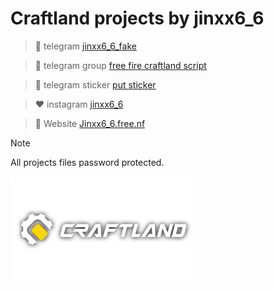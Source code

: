 # **Craftland projects by jinxx6_6**
> 💙 telegram [jinxx6_6_fake](https://t.me/jinxx6_6_fake)

> 💙 telegram group [free fire craftland script](https://t.me/freefirecraftlandgroup)

> 💙 telegram sticker [put sticker](https://t.me/addstickers/Craftlandff)


> ❤️ instagram [jinxx6_6](https://instagram.com/jinxx6_6?igshid=MzNlNGNkZWQ4Mg==)

> 💚 Website [Jinxx6_6.free.nf](https://jinxx66.free.nf/)

> [!NOTE]
> All projects files password protected.


<img
  src="New Project 27 [C6121EB].png"
  alt="Alt text"
  title="Optional title"
  style="display: inline-block; margin: 0 auto; max-width: 300px">
